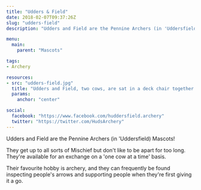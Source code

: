 ```yaml
---
title: "Udders & Field"
date: 2018-02-07T09:37:26Z
slug: "udders-field"
description: "Udders and Field are the Pennine Archers (in 'Uddersfield) Mascots!"

menu:
  main:
    parent: "Mascots"

tags:
- Archery

resources:
- src: "udders-field.jpg"
  title: "Udders and Field, two cows, are sat in a deck chair together."
  params:
    anchor: "center"

social:
  facebook: "https://www.facebook.com/huddersfield.archery"
  twitter: "https://twitter.com/HudsArchery"
---
```


Udders and Field are the Pennine Archers (in 'Uddersfield) Mascots!

They get up to all sorts of Mischief but don't like to be apart for too long. They're available for an exchange on a 'one cow at a time' basis.

Their favourite hobby is archery, and they can frequently be found inspecting people's arrows and supporting people when they're first giving it a go.